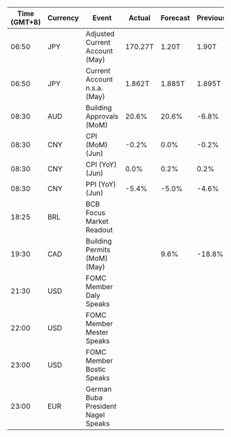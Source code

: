 | Time (GMT+8) | Currency | Event | Actual | Forecast | Previous |
|------|----------|-------|--------|----------|----------|
| 06:50 | JPY | Adjusted Current Account (May) | 170.27T | 1.20T | 1.90T |
| 06:50 | JPY | Current Account n.s.a. (May) | 1.862T | 1.885T | 1.895T |
| 08:30 | AUD | Building Approvals (MoM) | 20.6% | 20.6% | -6.8% |
| 08:30 | CNY | CPI (MoM) (Jun) | -0.2% | 0.0% | -0.2% |
| 08:30 | CNY | CPI (YoY) (Jun) | 0.0% | 0.2% | 0.2% |
| 08:30 | CNY | PPI (YoY) (Jun) | -5.4% | -5.0% | -4.6% |
| 18:25 | BRL | BCB Focus Market Readout |  |  |  |
| 19:30 | CAD | Building Permits (MoM) (May) |  | 9.6% | -18.8% |
| 21:30 | USD | FOMC Member Daly Speaks |  |  |  |
| 22:00 | USD | FOMC Member Mester Speaks |  |  |  |
| 23:00 | USD | FOMC Member Bostic Speaks |  |  |  |
| 23:00 | EUR | German Buba President Nagel Speaks |  |  |  |
